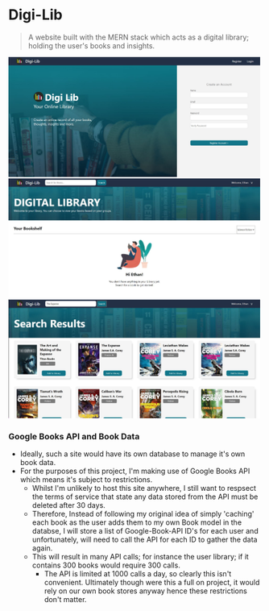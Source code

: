 # Digi-Lib
> A website built with the MERN stack which acts as a digital library; holding the user's books and insights.


<img src="./README-Assets/RegisterScreenshot.JPG" width="500">
<img src="./README-Assets/HomeEmpty.JPG" width="500">
<img src="./README-Assets/SearchResults.JPG" width="500">



### Google Books API and Book Data
- Ideally, such a site would have its own database to manage it's own book data.
- For the purposes of this project, I'm making use of Google Books API which means it's subject to restrictions.
  - Whilst I'm unlikely to host this site anywhere, I still want to respsect the terms of service that state any data stored from the API must be deleted after 30 days.
  - Therefore, Instead of following my original idea of simply 'caching' each book as the user adds them to my own Book model in the databse, I will store a list of Google-Book-API ID's for each user and unfortunately, will need to call the API for each ID to gather the data again.
  - This will result in many API calls; for instance the user library; if it contains 300 books would require 300 calls.
    - The API is limited at 1000 calls a day, so clearly this isn't convenient. Ultimately though were this a full on project, it would rely on our own book stores anyway hence these restrictions don't matter.